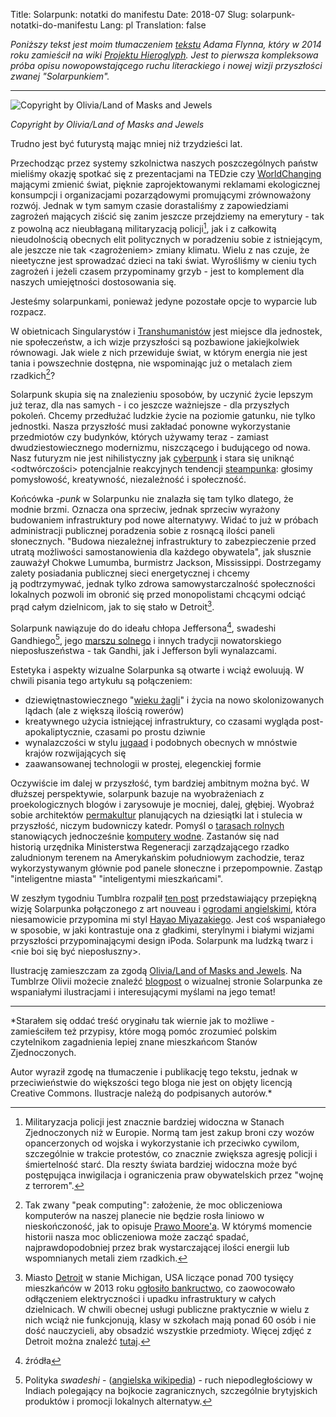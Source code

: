 Title: Solarpunk: notatki do manifestu
Date: 2018-07
Slug: solarpunk-notatki-do-manifestu
Lang: pl
Translation: false

*Poniższy tekst jest moim tłumaczeniem [tekstu](https://hieroglyph.asu.edu/2014/09/solarpunk-notes-toward-a-manifesto/) Adama Flynna, który w 2014 roku zamieścił na wiki [Projektu Hieroglyph](https://hieroglyph.asu.edu/). Jest to pierwsza kompleksowa próba opisu nowopowstającego ruchu literackiego i nowej wizji przyszłości zwanej "Solarpunkiem".*

---

![Copyright by Olivia/Land of Masks and Jewels](/images/22_solarpunk/Solarpunk-punk1.png)

*Copyright by Olivia/Land of Masks and Jewels*

Trudno jest być futurystą mając mniej niż trzydzieści lat.

Przechodząc przez systemy szkolnictwa naszych poszczególnych państw mieliśmy okazję spotkać się z prezentacjami na TEDzie czy [WorldChanging](https://en.wikipedia.org/wiki/Worldchanging) mającymi zmienić świat, pięknie zaprojektowanymi reklamami ekologicznej konsumpcji i organizacjami pozarządowymi promującymi zrównoważony rozwój. Jednak w tym samym czasie dorastaliśmy z zapowiedziami zagrożeń mających ziścić się zanim jeszcze przejdziemy na emerytury - tak z powolną acz nieubłaganą militaryzacją policji[^państwa-policyjne], jak i z całkowitą nieudolnością obecnych elit politycznych w poradzeniu sobie z istniejącym, ale jeszcze nie tak <pilnym> <zagrożeniem> zmiany klimatu. Wielu z nas czuje, że nieetyczne jest sprowadzać dzieci na taki świat. Wyrośliśmy w cieniu tych zagrożeń i jeżeli czasem przypominamy grzyb - jest to komplement dla naszych umiejętności dostosowania się.

Jesteśmy solarpunkami, ponieważ jedyne pozostałe opcje to wyparcie lub rozpacz.

W obietnicach Singularystów i [Transhumanistów](https://pl.wikipedia.org/wiki/Transhumanizm) jest miejsce dla jednostek, nie społeczeństw, a ich wizje przyszłości są pozbawione jakiejkolwiek równowagi. Jak wiele z nich przewiduje świat, w którym energia nie jest tania i powszechnie dostępna, nie wspominając już o metalach ziem rzadkich[^peak-computing]?

Solarpunk skupia się na znalezieniu sposobów, by uczynić życie lepszym już teraz, dla nas samych - i co jeszcze ważniejsze - dla przyszłych pokoleń. Chcemy przedłużać ludzkie życie na poziomie gatunku, nie tylko jednostki. Nasza przyszłość musi zakładać ponowne wykorzystanie przedmiotów czy budynków, których używamy teraz - zamiast dwudziestowiecznego modernizmu, niszczącego i budującego od nowa. Nasz futuryzm nie jest nihilistyczny jak [cyberpunk](https://pl.wikipedia.org/wiki/Cyberpunk) i stara się uniknąć <odtwórczości> potencjalnie reakcyjnych tendencji [steampunka](https://pl.wikipedia.org/wiki/Steampunk): głosimy pomysłowość, kreatywność, niezależność i <pro->społeczność.

Końcówka _-punk_ w Solarpunku nie znalazła się tam tylko dlatego, że modnie brzmi. Oznacza ona sprzeciw, jednak sprzeciw wyrażony budowaniem infrastruktury <podwalin> pod nowe alternatywy. Widać to już w próbach administracji publicznej poradzenia sobie z rosnącą ilości paneli słonecznych. "Budowa niezależnej infrastruktury to zabezpieczenie przed utratą możliwości samostanowienia dla każdego obywatela", jak słusznie zauważył Chokwe Lumumba, burmistrz Jackson, Mississippi. Dostrzegamy zalety posiadania publicznej sieci energetycznej i chcemy ją podtrzymywać, jednak tylko zdrowa samowystarczalność społeczności lokalnych pozwoli im obronić się przed monopolistami chcącymi odciąć prąd całym dzielnicom, jak to się stało w Detroit[^Detroit].

Solarpunk nawiązuje do do ideału chłopa Jeffersona[^yeoman-farmer], swadeshi Gandhiego[^swadeshi], jego [marszu solnego](https://pl.wikipedia.org/wiki/Marsz_solny) i innych tradycji nowatorskiego nieposłuszeństwa - tak Gandhi, jak i Jefferson byli wynalazcami.

Estetyka i aspekty wizualne Solarpunka są otwarte i wciąż ewoluują. W chwili pisania tego artykułu są połączeniem:

 - dziewiętnastowiecznego "[wieku żagli](https://pl.wikipedia.org/wiki/Wiek_%C5%BCagli)" i życia na nowo skolonizowanych lądach (ale z większą ilością rowerów)
 - kreatywnego użycia istniejącej infrastruktury, co czasami wygląda post-apokaliptycznie, czasami po prostu dziwnie
 - wynalazczości w stylu [jugaad](https://en.wikipedia.org/wiki/Jugaad) i podobnych obecnych w mnóstwie krajów rozwijających się
 - zaawansowanej technologii w prostej, elegenckiej formie

Oczywiście im dalej w przyszłość, tym bardziej ambitnym można być. W dłuższej perspektywie, solarpunk bazuje na wyobrażeniach z proekologicznych blogów i zarysowuje je mocniej, dalej, głębiej. Wyobraź sobie architektów [permakultur](https://pl.wikipedia.org/wiki/Permakultura) planujących na dziesiątki lat i stulecia w przyszłość, niczym budowniczy katedr. Pomyśl o [tarasach rolnych](https://pl.wikipedia.org/wiki/Tarasy_rolne) stanowiących jednocześnie [komputery wodne](https://en.wikipedia.org/wiki/Fluidics). Zastanów się nad historią urzędnika Ministerstwa Regeneracji zarządzającego rzadko zaludnionym terenem na Amerykańskim południowym zachodzie, teraz wykorzystywanym głównie pod panele słoneczne i przepompownie. Zastąp "inteligentne miasta" "inteligentymi mieszkańcami".

W zeszłym tygodniu Tumblra rozpalił [ten post](http://missolivialouise.tumblr.com/post/94374063675/heres-a-thing-ive-had-around-in-my-head-for-a) przedstawiający przepiękną wizję Solarpunka połączonego z art nouveau i [ogrodami angielskimi](https://pl.wikipedia.org/wiki/Ogr%C3%B3d_angielski), która niesamowicie przypomina mi styl [Hayao Miyazakiego](https://pl.wikipedia.org/wiki/Hayao_Miyazaki). Jest coś wspaniałego w sposobie, w jaki kontrastuje ona z gładkimi, sterylnymi i białymi wizjami przyszłości przypominającymi design iPoda. Solarpunk ma ludzką twarz i <nie boi się być nieposłuszny>.

Ilustrację zamieszczam za zgodą [Olivia/Land of Masks and Jewels](http://missolivialouise.tumblr.com/). Na Tumblrze Olivii możecie znaleźć [blogpost](http://missolivialouise.tumblr.com/post/94374063675/heres-a-thing-ive-had-around-in-my-head-for-a) o wizualnej stronie Solarpunka ze wspaniałymi ilustracjami i interesującymi myślami na jego temat!

---

*Starałem się oddać treść oryginału tak wiernie jak to możliwe - zamieściłem też przypisy, które mogą pomóc zrozumieć polskim czytelnikom zagadnienia lepiej znane mieszkańcom Stanów Zjednoczonych.

Autor wyraził zgodę na tłumaczenie i publikację tego tekstu, jednak w przeciwieństwie do większości tego bloga nie jest on objęty licencją Creative Commons. Ilustracje należą do podpisanych autorów.*

[^państwa-policyjne]: Militaryzacja policji jest znacznie bardziej widoczna w Stanach Zjednoczonych niż w Europie. Normą tam jest zakup broni czy wozów opancerzonych od wojska i wykorzystanie ich przeciwko cywilom, szczególnie w trakcie protestów, co znacznie zwiększa agresję policji i śmiertelność starć. Dla reszty świata bardziej widoczna może być postępująca inwigilacja i ograniczenia praw obywatelskich przez "wojnę z terrorem".

[^peak-computing]: Tak zwany "peak computing": założenie, że moc obliczeniowa komputerów na naszej planecie nie będzie rosła liniowo w nieskończoność, jak to opisuje [Prawo Moore'a](https://pl.wikipedia.org/wiki/Prawo_Moore%E2%80%99a). W którymś momencie historii nasza moc obliczeniowa może zacząć spadać, najprawdopodobniej przez brak wystarczającej ilości energii lub wspomnianych metali ziem rzadkich.

[^Detroit]: Miasto [Detroit](https://pl.wikipedia.org/wiki/Detroit) w stanie Michigan, USA liczące ponad 700 tysięcy mieszkańców w 2013 roku [ogłosiło bankructwo](https://businessinsider.com.pl/usa-detroit-3-lata-po-bankructwie/2wghet5), co zaowocowało odłączeniem elektryczności i upadku infrastruktury w całych dzielnicach. W chwili obecnej usługi publiczne praktycznie w wielu z nich wciąż nie funkcjonują, klasy w szkołach mają ponad 60 osób i nie dość nauczycieli, aby obsadzić wszystkie przedmioty. Więcej zdjęć z Detroit można znaleźć [tutaj](http://detroiturbex.com/why/index.html).

[^yeoman-farmer]: źródła

[^swadeshi]: Polityka _swadeshi_ - ([angielska wikipedia](https://en.wikipedia.org/wiki/Swadeshi_movement)) - ruch niepodległościowy w Indiach polegający na bojkocie zagranicznych, szczególnie brytyjskich produktów i promocji lokalnych alternatyw.
